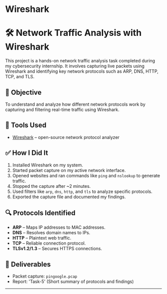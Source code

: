 # Wireshark
# 🛠️ Network Traffic Analysis with Wireshark

This project is a hands-on network traffic analysis task completed during my cybersecurity internship. It involves capturing live packets using Wireshark and identifying key network protocols such as ARP, DNS, HTTP, TCP, and TLS.

## 📌 Objective

To understand and analyze how different network protocols work by capturing and filtering real-time traffic using Wireshark.

## 🔧 Tools Used

- [Wireshark](https://www.wireshark.org/) – open-source network protocol analyzer

## ✅ How I Did It

1. Installed Wireshark on my system.
2. Started packet capture on my active network interface.
3. Opened websites and ran commands like `ping` and `nslookup` to generate traffic.
4. Stopped the capture after ~2 minutes.
5. Used filters like `arp`, `dns`, `http`, and `tls` to analyze specific protocols.
6. Exported the capture file and documented my findings.

## 🔍 Protocols Identified

- **ARP** – Maps IP addresses to MAC addresses.
- **DNS** – Resolves domain names to IPs.
- **HTTP** – Plaintext web traffic.
- **TCP** – Reliable connection protocol.
- **TLSv1.2/1.3** – Secures HTTPS connections.

## 📄 Deliverables

- Packet capture: `pingoogle.pcap`
- Report: 'Task-5' (Short summary of protocols and findings)


---




